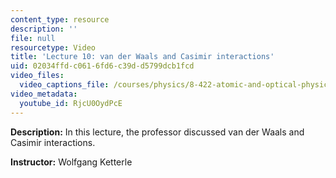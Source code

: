 ```yaml
---
content_type: resource
description: ''
file: null
resourcetype: Video
title: 'Lecture 10: van der Waals and Casimir interactions'
uid: 02034ffd-c061-6fd6-c39d-d5799dcb1fcd
video_files:
  video_captions_file: /courses/physics/8-422-atomic-and-optical-physics-ii-spring-2013/video-lectures/lecture-10-van-der-waals-and-casimir-interactions/RjcU0OydPcE.vtt
video_metadata:
  youtube_id: RjcU0OydPcE
---
```


**Description:** In this lecture, the professor discussed van der Waals and Casimir interactions.

**Instructor:** Wolfgang Ketterle
